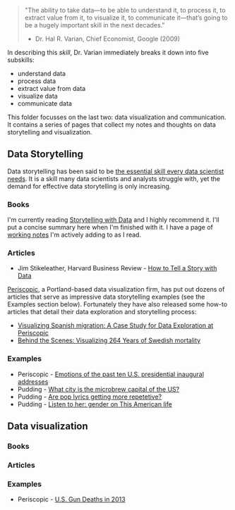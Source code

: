 > "The ability to take data—to be able to understand it, to process it, to extract value from it, to visualize it, to communicate it—that’s going to be a hugely important skill in the next decades."
> - Dr. Hal R. Varian, Chief Economist, Google (2009)

In describing this _skill_, Dr. Varian immediately breaks it down into five subskills:
* understand data
* process data
* extract value from data
* visualize data
* communicate data

This folder focusses on the last two: data visualization and communication. It contains a series of pages that collect my notes and thoughts on data storytelling and visualization.

## Data Storytelling

Data storytelling has been said to be [the essential skill every data scientist needs](https://www.forbes.com/sites/brentdykes/2016/03/31/data-storytelling-the-essential-data-science-skill-everyone-needs/#45860e2d52ad). It is a skill many data scientists and analysts struggle with, yet the demand for effective data storytelling is only increasing.

### Books

I'm currently reading [Storytelling with Data](http://www.storytellingwithdata.com/book/) and I highly recommend it. I'll put a concise summary here when I'm finished with it. I have a page of [working notes](https://github.com/bhlmn/ds/blob/master/data_storytelling/storytelling_with_data.md) I'm actively adding to as I read.

### Articles

* Jim Stikeleather, Harvard Business Review - [How to Tell a Story with Data](https://hbr.org/2013/04/how-to-tell-a-story-with-data)

[Periscopic](http://www.periscopic.com/), a Portland-based data visualization firm, has put out dozens of articles that serve as impressive data storytelling examples (see the Examples section below). Fortunately they have also released some how-to articles that detail their data exploration and storytelling process:
* [Visualizing Spanish migration: A Case Study for Data Exploration at Periscopic](http://www.periscopic.com/news/visualizing-spanish-migration)
* [Behind the Scenes: Visualizing 264 Years of Swedish mortality](http://www.periscopic.com/news/visualizing-swedish-mortality)

### Examples

* Periscopic - [Emotions of the past ten U.S. presidential inaugural addresses](http://emotions.periscopic.com/inauguration/)
* Pudding - [What city is the microbrew capital of the US?](https://pudding.cool/2017/04/beer/)
* Pudding - [Are pop lyrics getting more repetetive?](https://pudding.cool/2017/05/song-repetition/)
* Pudding - [Listen to her: gender on This American life](https://pudding.cool/2017/09/this-american-life/)

## Data visualization

### Books

### Articles

### Examples

* Periscopic - [U.S. Gun Deaths in 2013](https://guns.periscopic.com/)
